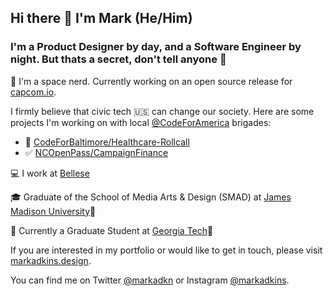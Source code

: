 ## Hi there 👋 I'm Mark (He/Him)
### I'm a Product Designer by day, and a Software Engineer by night.  But thats a secret, don't tell anyone 🤫

🔭 I'm a space nerd.  Currently working on an open source release for [capcom.io](https://capcom.io/).

I firmly believe that civic tech 🇺🇸 can change our society.  Here are some projects I'm working on with local [@CodeForAmerica](https://github.com/codeforamerica) brigades:
- 🏥 [CodeForBaltimore/Healthcare-Rollcall](https://github.com/CodeForBaltimore/Healthcare-Rollcall)
- ✅ [NCOpenPass/CampaignFinance](https://github.com/ncopenpass/CampaignFinance)

💻 I work at [Bellese](https://github.com/bellese/)

🎓 Graduate of the School of Media Arts & Design (SMAD) at [James Madison University](https://twitter.com/JMU)🐶

🏫 Currently a Graduate Student at [Georgia Tech](https://twitter.com/GeorgiaTech)🐝

If you are interested in my portfolio or would like to get in touch, please visit [markadkins.design](https://markadkins.design).

You can find me on Twitter [@markadkn](https://twitter.com/markadkn) or Instagram [@markadkins](https://instagram.com/markadkins).

<img style="visibility: hidden; display: none; width:0px;height: 0px;" src="https://profile-counter.glitch.me/funkybunch/count.svg" alt="hit counter" align="center" width="0" height="0">

